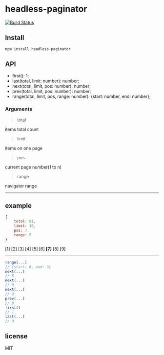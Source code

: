 # headless-paginator
[![Build Status](https://travis-ci.org/deptno/headless-paginator.svg?branch=master)](https://travis-ci.org/deptno/headless-paginator)

## Install

```bash
npm install headless-paginator
```

## API

* first(): 1;
* last(total, limit: number): number;
* next(total, limit, pos: number): number;
* prev(total, limit, pos: number): number;
* range(total, limit, pos, range: number): {start: number, end: number};

### Arguments

> total

items total count

> limit

items on one page

> pos

current page number(1 to n)

> range

navigator range

---

## example

```javascript
{
    total: 81,
    limit: 10,
    pos: 7,
    range: 5
}
```

[1] [2] [3] [4] [5]
[6] **[7]** [8] [9]

---
```javascript
range(...)
// {start: 6, end: 9}
next(...)
// 8
next(...)
// 9
next(...)
// 9
prev(...)
// 8
first()
// 1
last(...)
// 9
```

## license
MIT

